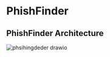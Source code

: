 # PhishFinder
## PhishFinder Architecture
![phsihingdeder drawio](https://github.com/Levi-Hutchins/PhishFinder/assets/98019350/fa90a9e7-2ad8-4042-926b-f68e7f6eed7d)
